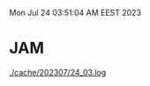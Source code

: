 Mon Jul 24 03:51:04 AM EEST 2023
# JAM
<a href='./cache/202307/24_03.log'>./cache/202307/24_03.log</a>
